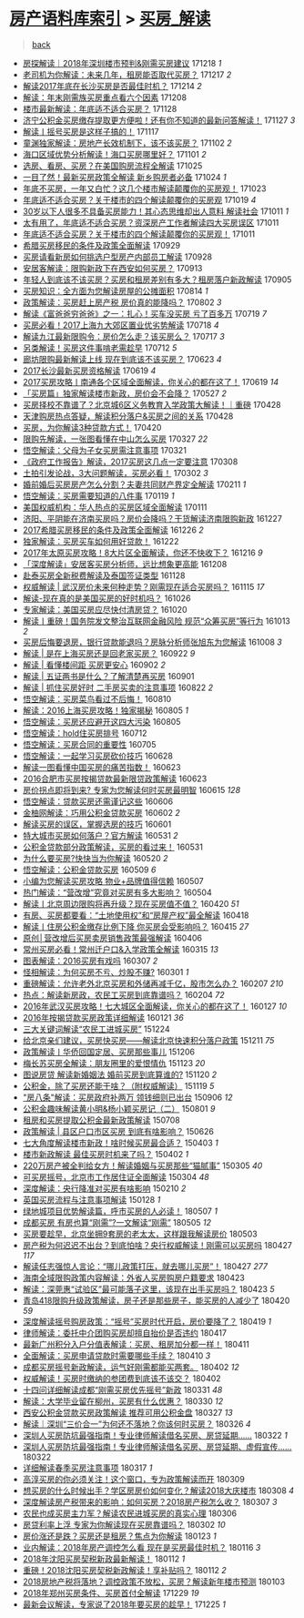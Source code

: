 [房产语料库索引](../../README.md)  > [买房_解读](买房_解读.md)
====
> [back](../README.md)

- [房探解读｜2018年深圳楼市预判&amp;刚需买房建议](http://jkwz.applinzi.com/ittc/7048497085270197265.html#%E6%88%BF%E6%8E%A2%E8%A7%A3%E8%AF%BB%EF%BD%9C2018%E5%B9%B4%E6%B7%B1%E5%9C%B3%E6%A5%BC%E5%B8%82%E9%A2%84%E5%88%A4%26amp%3B%E5%88%9A%E9%9C%80%E4%B9%B0%E6%88%BF%E5%BB%BA%E8%AE%AE) 171218 *1* 
- [老司机为你解读：未来几年，租房能否取代买房？](http://jkwz.applinzi.com/ittc/7048115169215906832.html#%E8%80%81%E5%8F%B8%E6%9C%BA%E4%B8%BA%E4%BD%A0%E8%A7%A3%E8%AF%BB%EF%BC%9A%E6%9C%AA%E6%9D%A5%E5%87%A0%E5%B9%B4%EF%BC%8C%E7%A7%9F%E6%88%BF%E8%83%BD%E5%90%A6%E5%8F%96%E4%BB%A3%E4%B9%B0%E6%88%BF%EF%BC%9F) 171217 *2* 
- [解读2017年底在长沙买房是否最佳时机？](http://jkwz.applinzi.com/ittc/7046963695517697041.html#%E8%A7%A3%E8%AF%BB2017%E5%B9%B4%E5%BA%95%E5%9C%A8%E9%95%BF%E6%B2%99%E4%B9%B0%E6%88%BF%E6%98%AF%E5%90%A6%E6%9C%80%E4%BD%B3%E6%97%B6%E6%9C%BA%EF%BC%9F) 171214 *2* 
- [解读：年末刚需族买房重点看六个因素](http://jkwz.applinzi.com/ittc/7044785973987116049.html#%E8%A7%A3%E8%AF%BB%EF%BC%9A%E5%B9%B4%E6%9C%AB%E5%88%9A%E9%9C%80%E6%97%8F%E4%B9%B0%E6%88%BF%E9%87%8D%E7%82%B9%E7%9C%8B%E5%85%AD%E4%B8%AA%E5%9B%A0%E7%B4%A0) 171208  
- [楼市最新解读：年底适不适合买房？](http://jkwz.applinzi.com/ittc/7040997706594518033.html#%E6%A5%BC%E5%B8%82%E6%9C%80%E6%96%B0%E8%A7%A3%E8%AF%BB%EF%BC%9A%E5%B9%B4%E5%BA%95%E9%80%82%E4%B8%8D%E9%80%82%E5%90%88%E4%B9%B0%E6%88%BF%EF%BC%9F) 171128  
- [济宁公积金买房缴存提取更方便啦！还有你不知道的最新问答解读！](http://jkwz.applinzi.com/ittc/7040569647361950737.html#%E6%B5%8E%E5%AE%81%E5%85%AC%E7%A7%AF%E9%87%91%E4%B9%B0%E6%88%BF%E7%BC%B4%E5%AD%98%E6%8F%90%E5%8F%96%E6%9B%B4%E6%96%B9%E4%BE%BF%E5%95%A6%EF%BC%81%E8%BF%98%E6%9C%89%E4%BD%A0%E4%B8%8D%E7%9F%A5%E9%81%93%E7%9A%84%E6%9C%80%E6%96%B0%E9%97%AE%E7%AD%94%E8%A7%A3%E8%AF%BB%EF%BC%81) 171127 *3* 
- [解读丨摇号买房是这样子搞的！](http://jkwz.applinzi.com/ittc/7036917903956378641.html#%E8%A7%A3%E8%AF%BB%E4%B8%A8%E6%91%87%E5%8F%B7%E4%B9%B0%E6%88%BF%E6%98%AF%E8%BF%99%E6%A0%B7%E5%AD%90%E6%90%9E%E7%9A%84%EF%BC%81) 171117  
- [童渊独家解读：房地产长效机制下，该不该买房？](http://jkwz.applinzi.com/ittc/7031315606903718928.html#%E7%AB%A5%E6%B8%8A%E7%8B%AC%E5%AE%B6%E8%A7%A3%E8%AF%BB%EF%BC%9A%E6%88%BF%E5%9C%B0%E4%BA%A7%E9%95%BF%E6%95%88%E6%9C%BA%E5%88%B6%E4%B8%8B%EF%BC%8C%E8%AF%A5%E4%B8%8D%E8%AF%A5%E4%B9%B0%E6%88%BF%EF%BC%9F) 171102 *2* 
- [海口区域优势分析解读！海口买房哪里好？](http://jkwz.applinzi.com/ittc/7030998934426747921.html#%E6%B5%B7%E5%8F%A3%E5%8C%BA%E5%9F%9F%E4%BC%98%E5%8A%BF%E5%88%86%E6%9E%90%E8%A7%A3%E8%AF%BB%EF%BC%81%E6%B5%B7%E5%8F%A3%E4%B9%B0%E6%88%BF%E5%93%AA%E9%87%8C%E5%A5%BD%EF%BC%9F) 171101 *2* 
- [选房、看房、买房？在美国购房流程全解读](http://jkwz.applinzi.com/ittc/7028335637827159057.html#%E9%80%89%E6%88%BF%E3%80%81%E7%9C%8B%E6%88%BF%E3%80%81%E4%B9%B0%E6%88%BF%EF%BC%9F%E5%9C%A8%E7%BE%8E%E5%9B%BD%E8%B4%AD%E6%88%BF%E6%B5%81%E7%A8%8B%E5%85%A8%E8%A7%A3%E8%AF%BB) 171025  
- [一目了然！最新买房政策全解读 新乡购房者必备](http://jkwz.applinzi.com/ittc/7027999877307565073.html#%E4%B8%80%E7%9B%AE%E4%BA%86%E7%84%B6%EF%BC%81%E6%9C%80%E6%96%B0%E4%B9%B0%E6%88%BF%E6%94%BF%E7%AD%96%E5%85%A8%E8%A7%A3%E8%AF%BB+%E6%96%B0%E4%B9%A1%E8%B4%AD%E6%88%BF%E8%80%85%E5%BF%85%E5%A4%87) 171024 *1* 
- [年底不买房，一年又白忙？这几个楼市解读颠覆你的买房观！](http://jkwz.applinzi.com/ittc/7027572980622820368.html#%E5%B9%B4%E5%BA%95%E4%B8%8D%E4%B9%B0%E6%88%BF%EF%BC%8C%E4%B8%80%E5%B9%B4%E5%8F%88%E7%99%BD%E5%BF%99%EF%BC%9F%E8%BF%99%E5%87%A0%E4%B8%AA%E6%A5%BC%E5%B8%82%E8%A7%A3%E8%AF%BB%E9%A2%A0%E8%A6%86%E4%BD%A0%E7%9A%84%E4%B9%B0%E6%88%BF%E8%A7%82%EF%BC%81) 171023  
- [年底适不适合买房？关于楼市的四个解读颠覆你的买房观](http://jkwz.applinzi.com/ittc/7026077283188737041.html#%E5%B9%B4%E5%BA%95%E9%80%82%E4%B8%8D%E9%80%82%E5%90%88%E4%B9%B0%E6%88%BF%EF%BC%9F%E5%85%B3%E4%BA%8E%E6%A5%BC%E5%B8%82%E7%9A%84%E5%9B%9B%E4%B8%AA%E8%A7%A3%E8%AF%BB%E9%A2%A0%E8%A6%86%E4%BD%A0%E7%9A%84%E4%B9%B0%E6%88%BF%E8%A7%82) 171019 *4* 
- [30岁以下人很多不具备买房能力！其心态思维却出人意料 解读社会](http://jkwz.applinzi.com/ittc/7023308141985530897.html#30%E5%B2%81%E4%BB%A5%E4%B8%8B%E4%BA%BA%E5%BE%88%E5%A4%9A%E4%B8%8D%E5%85%B7%E5%A4%87%E4%B9%B0%E6%88%BF%E8%83%BD%E5%8A%9B%EF%BC%81%E5%85%B6%E5%BF%83%E6%80%81%E6%80%9D%E7%BB%B4%E5%8D%B4%E5%87%BA%E4%BA%BA%E6%84%8F%E6%96%99+%E8%A7%A3%E8%AF%BB%E7%A4%BE%E4%BC%9A) 171011 *1* 
- [太有用了，年底适不适合买房？资深房产工作者解读四大买房误区](http://jkwz.applinzi.com/ittc/7023251594077013009.html#%E5%A4%AA%E6%9C%89%E7%94%A8%E4%BA%86%EF%BC%8C%E5%B9%B4%E5%BA%95%E9%80%82%E4%B8%8D%E9%80%82%E5%90%88%E4%B9%B0%E6%88%BF%EF%BC%9F%E8%B5%84%E6%B7%B1%E6%88%BF%E4%BA%A7%E5%B7%A5%E4%BD%9C%E8%80%85%E8%A7%A3%E8%AF%BB%E5%9B%9B%E5%A4%A7%E4%B9%B0%E6%88%BF%E8%AF%AF%E5%8C%BA) 171011  
- [年底适不适合买房？关于楼市的四个解读颠覆你的买房观！](http://jkwz.applinzi.com/ittc/7023215166601298961.html#%E5%B9%B4%E5%BA%95%E9%80%82%E4%B8%8D%E9%80%82%E5%90%88%E4%B9%B0%E6%88%BF%EF%BC%9F%E5%85%B3%E4%BA%8E%E6%A5%BC%E5%B8%82%E7%9A%84%E5%9B%9B%E4%B8%AA%E8%A7%A3%E8%AF%BB%E9%A2%A0%E8%A6%86%E4%BD%A0%E7%9A%84%E4%B9%B0%E6%88%BF%E8%A7%82%EF%BC%81) 171011  
- [希腊买房移民的条件及政策全面解读](http://jkwz.applinzi.com/ittc/7018723454675846161.html#%E5%B8%8C%E8%85%8A%E4%B9%B0%E6%88%BF%E7%A7%BB%E6%B0%91%E7%9A%84%E6%9D%A1%E4%BB%B6%E5%8F%8A%E6%94%BF%E7%AD%96%E5%85%A8%E9%9D%A2%E8%A7%A3%E8%AF%BB) 170929  
- [买房请看新房如何挑选户型房产内部员工解读](http://jkwz.applinzi.com/ittc/7018453641776858129.html#%E4%B9%B0%E6%88%BF%E8%AF%B7%E7%9C%8B%E6%96%B0%E6%88%BF%E5%A6%82%E4%BD%95%E6%8C%91%E9%80%89%E6%88%B7%E5%9E%8B%E6%88%BF%E4%BA%A7%E5%86%85%E9%83%A8%E5%91%98%E5%B7%A5%E8%A7%A3%E8%AF%BB) 170928  
- [安居客解读：限购新政下在西安如何买房？](http://jkwz.applinzi.com/ittc/7012862289190077201.html#%E5%AE%89%E5%B1%85%E5%AE%A2%E8%A7%A3%E8%AF%BB%EF%BC%9A%E9%99%90%E8%B4%AD%E6%96%B0%E6%94%BF%E4%B8%8B%E5%9C%A8%E8%A5%BF%E5%AE%89%E5%A6%82%E4%BD%95%E4%B9%B0%E6%88%BF%EF%BC%9F) 170913  
- [年轻人到底该不该买房？买房和租房差别有多大？租房落户新政解读](http://jkwz.applinzi.com/ittc/7009854822612993040.html#%E5%B9%B4%E8%BD%BB%E4%BA%BA%E5%88%B0%E5%BA%95%E8%AF%A5%E4%B8%8D%E8%AF%A5%E4%B9%B0%E6%88%BF%EF%BC%9F%E4%B9%B0%E6%88%BF%E5%92%8C%E7%A7%9F%E6%88%BF%E5%B7%AE%E5%88%AB%E6%9C%89%E5%A4%9A%E5%A4%A7%EF%BC%9F%E7%A7%9F%E6%88%BF%E8%90%BD%E6%88%B7%E6%96%B0%E6%94%BF%E8%A7%A3%E8%AF%BB) 170905  
- [买房知识：全方面为您解读房屋的公摊面积](http://jkwz.applinzi.com/ittc/7001720873990751248.html#%E4%B9%B0%E6%88%BF%E7%9F%A5%E8%AF%86%EF%BC%9A%E5%85%A8%E6%96%B9%E9%9D%A2%E4%B8%BA%E6%82%A8%E8%A7%A3%E8%AF%BB%E6%88%BF%E5%B1%8B%E7%9A%84%E5%85%AC%E6%91%8A%E9%9D%A2%E7%A7%AF) 170814 *1* 
- [政策解读：买房赶上房产税 房价真的能降吗？](http://jkwz.applinzi.com/ittc/6997148983280272400.html#%E6%94%BF%E7%AD%96%E8%A7%A3%E8%AF%BB%EF%BC%9A%E4%B9%B0%E6%88%BF%E8%B5%B6%E4%B8%8A%E6%88%BF%E4%BA%A7%E7%A8%8E+%E6%88%BF%E4%BB%B7%E7%9C%9F%E7%9A%84%E8%83%BD%E9%99%8D%E5%90%97%EF%BC%9F) 170802 *3* 
- [解读《富爸爸穷爸爸》之一：扎心！买车没买房 亏了百多万](http://jkwz.applinzi.com/ittc/6992051348349387792.html#%E8%A7%A3%E8%AF%BB%E3%80%8A%E5%AF%8C%E7%88%B8%E7%88%B8%E7%A9%B7%E7%88%B8%E7%88%B8%E3%80%8B%E4%B9%8B%E4%B8%80%EF%BC%9A%E6%89%8E%E5%BF%83%EF%BC%81%E4%B9%B0%E8%BD%A6%E6%B2%A1%E4%B9%B0%E6%88%BF+%E4%BA%8F%E4%BA%86%E7%99%BE%E5%A4%9A%E4%B8%87) 170719 *7* 
- [买房必看！2017上海九大郊区置业优劣势解读](http://jkwz.applinzi.com/ittc/6991654481010623504.html#%E4%B9%B0%E6%88%BF%E5%BF%85%E7%9C%8B%EF%BC%812017%E4%B8%8A%E6%B5%B7%E4%B9%9D%E5%A4%A7%E9%83%8A%E5%8C%BA%E7%BD%AE%E4%B8%9A%E4%BC%98%E5%8A%A3%E5%8A%BF%E8%A7%A3%E8%AF%BB) 170718 *4* 
- [解读九江最新限购令：房价怎么走？该买房么？](http://jkwz.applinzi.com/ittc/6991189420051792912.html#%E8%A7%A3%E8%AF%BB%E4%B9%9D%E6%B1%9F%E6%9C%80%E6%96%B0%E9%99%90%E8%B4%AD%E4%BB%A4%EF%BC%9A%E6%88%BF%E4%BB%B7%E6%80%8E%E4%B9%88%E8%B5%B0%EF%BC%9F%E8%AF%A5%E4%B9%B0%E6%88%BF%E4%B9%88%EF%BC%9F) 170717 *3* 
- [另类解读！买房这件事啃老需趁早](http://jkwz.applinzi.com/ittc/6989419421008135185.html#%E5%8F%A6%E7%B1%BB%E8%A7%A3%E8%AF%BB%EF%BC%81%E4%B9%B0%E6%88%BF%E8%BF%99%E4%BB%B6%E4%BA%8B%E5%95%83%E8%80%81%E9%9C%80%E8%B6%81%E6%97%A9) 170712 *5* 
- [廊坊限购最新解读上线 现在到底该不该买房？](http://jkwz.applinzi.com/ittc/6982145622910960645.html#%E5%BB%8A%E5%9D%8A%E9%99%90%E8%B4%AD%E6%9C%80%E6%96%B0%E8%A7%A3%E8%AF%BB%E4%B8%8A%E7%BA%BF+%E7%8E%B0%E5%9C%A8%E5%88%B0%E5%BA%95%E8%AF%A5%E4%B8%8D%E8%AF%A5%E4%B9%B0%E6%88%BF%EF%BC%9F) 170623 *4* 
- [2017长沙最新买房资格解读](http://jkwz.applinzi.com/ittc/6980924757829485572.html#2017%E9%95%BF%E6%B2%99%E6%9C%80%E6%96%B0%E4%B9%B0%E6%88%BF%E8%B5%84%E6%A0%BC%E8%A7%A3%E8%AF%BB) 170619 *4* 
- [2017买房攻略丨南通各个区域全面解读，你关心的都在这了！](http://jkwz.applinzi.com/ittc/6980910846703043588.html#2017%E4%B9%B0%E6%88%BF%E6%94%BB%E7%95%A5%E4%B8%A8%E5%8D%97%E9%80%9A%E5%90%84%E4%B8%AA%E5%8C%BA%E5%9F%9F%E5%85%A8%E9%9D%A2%E8%A7%A3%E8%AF%BB%EF%BC%8C%E4%BD%A0%E5%85%B3%E5%BF%83%E7%9A%84%E9%83%BD%E5%9C%A8%E8%BF%99%E4%BA%86%EF%BC%81) 170619 *14* 
- [「买房篇」独家解读楼市新政，房价会不会降？](http://jkwz.applinzi.com/ittc/6972464397992592389.html#%E3%80%8C%E4%B9%B0%E6%88%BF%E7%AF%87%E3%80%8D%E7%8B%AC%E5%AE%B6%E8%A7%A3%E8%AF%BB%E6%A5%BC%E5%B8%82%E6%96%B0%E6%94%BF%EF%BC%8C%E6%88%BF%E4%BB%B7%E4%BC%9A%E4%B8%8D%E4%BC%9A%E9%99%8D%EF%BC%9F) 170527 *2* 
- [买房择校不靠谱了？北京城6区义务教育入学政策大解读！｜重磅](http://jkwz.applinzi.com/ittc/6961579873679180804.html#%E4%B9%B0%E6%88%BF%E6%8B%A9%E6%A0%A1%E4%B8%8D%E9%9D%A0%E8%B0%B1%E4%BA%86%EF%BC%9F%E5%8C%97%E4%BA%AC%E5%9F%8E6%E5%8C%BA%E4%B9%89%E5%8A%A1%E6%95%99%E8%82%B2%E5%85%A5%E5%AD%A6%E6%94%BF%E7%AD%96%E5%A4%A7%E8%A7%A3%E8%AF%BB%EF%BC%81%EF%BD%9C%E9%87%8D%E7%A3%85) 170428  
- [天津购房热点答疑，解读积分落户&amp;买房之间的关系](http://jkwz.applinzi.com/ittc/6961512585760343045.html#%E5%A4%A9%E6%B4%A5%E8%B4%AD%E6%88%BF%E7%83%AD%E7%82%B9%E7%AD%94%E7%96%91%EF%BC%8C%E8%A7%A3%E8%AF%BB%E7%A7%AF%E5%88%86%E8%90%BD%E6%88%B7%26amp%3B%E4%B9%B0%E6%88%BF%E4%B9%8B%E9%97%B4%E7%9A%84%E5%85%B3%E7%B3%BB) 170428  
- [买房，为你解读3种贷款方式！](http://jkwz.applinzi.com/ittc/6958560682378265604.html#%E4%B9%B0%E6%88%BF%EF%BC%8C%E4%B8%BA%E4%BD%A0%E8%A7%A3%E8%AF%BB3%E7%A7%8D%E8%B4%B7%E6%AC%BE%E6%96%B9%E5%BC%8F%EF%BC%81) 170420  
- [限购先解读，一张图看懂在中山怎么买房](http://jkwz.applinzi.com/ittc/6949733459185632261.html#%E9%99%90%E8%B4%AD%E5%85%88%E8%A7%A3%E8%AF%BB%EF%BC%8C%E4%B8%80%E5%BC%A0%E5%9B%BE%E7%9C%8B%E6%87%82%E5%9C%A8%E4%B8%AD%E5%B1%B1%E6%80%8E%E4%B9%88%E4%B9%B0%E6%88%BF) 170327 *22* 
- [悟空解读：父母为子女买房需注意事项](http://jkwz.applinzi.com/ittc/6947476559639364612.html#%E6%82%9F%E7%A9%BA%E8%A7%A3%E8%AF%BB%EF%BC%9A%E7%88%B6%E6%AF%8D%E4%B8%BA%E5%AD%90%E5%A5%B3%E4%B9%B0%E6%88%BF%E9%9C%80%E6%B3%A8%E6%84%8F%E4%BA%8B%E9%A1%B9) 170321  
- [《政府工作报告》解读，2017买房这几点一定要注意](http://jkwz.applinzi.com/ittc/6942594085155243013.html#%E3%80%8A%E6%94%BF%E5%BA%9C%E5%B7%A5%E4%BD%9C%E6%8A%A5%E5%91%8A%E3%80%8B%E8%A7%A3%E8%AF%BB%EF%BC%8C2017%E4%B9%B0%E6%88%BF%E8%BF%99%E5%87%A0%E7%82%B9%E4%B8%80%E5%AE%9A%E8%A6%81%E6%B3%A8%E6%84%8F) 170308  
- [土拍引发论战，3大问题解读，买房必看！](http://jkwz.applinzi.com/ittc/6940492296670938116.html#%E5%9C%9F%E6%8B%8D%E5%BC%95%E5%8F%91%E8%AE%BA%E6%88%98%EF%BC%8C3%E5%A4%A7%E9%97%AE%E9%A2%98%E8%A7%A3%E8%AF%BB%EF%BC%8C%E4%B9%B0%E6%88%BF%E5%BF%85%E7%9C%8B%EF%BC%81) 170302 *3* 
- [婚前婚后买房房产怎么分割？夫妻共同财产界定全解读](http://jkwz.applinzi.com/ittc/6933161938283660292.html#%E5%A9%9A%E5%89%8D%E5%A9%9A%E5%90%8E%E4%B9%B0%E6%88%BF%E6%88%BF%E4%BA%A7%E6%80%8E%E4%B9%88%E5%88%86%E5%89%B2%EF%BC%9F%E5%A4%AB%E5%A6%BB%E5%85%B1%E5%90%8C%E8%B4%A2%E4%BA%A7%E7%95%8C%E5%AE%9A%E5%85%A8%E8%A7%A3%E8%AF%BB) 170211 *1* 
- [悟空解读：买房需要知道的八件事](http://jkwz.applinzi.com/ittc/6924901862263489540.html#%E6%82%9F%E7%A9%BA%E8%A7%A3%E8%AF%BB%EF%BC%9A%E4%B9%B0%E6%88%BF%E9%9C%80%E8%A6%81%E7%9F%A5%E9%81%93%E7%9A%84%E5%85%AB%E4%BB%B6%E4%BA%8B) 170119 *1* 
- [美国权威机构：华人热点的买房区域全面解读](http://jkwz.applinzi.com/ittc/6921931060035453956.html#%E7%BE%8E%E5%9B%BD%E6%9D%83%E5%A8%81%E6%9C%BA%E6%9E%84%EF%BC%9A%E5%8D%8E%E4%BA%BA%E7%83%AD%E7%82%B9%E7%9A%84%E4%B9%B0%E6%88%BF%E5%8C%BA%E5%9F%9F%E5%85%A8%E9%9D%A2%E8%A7%A3%E8%AF%BB) 170111  
- [济阳、平阴能在济南买房吗？房价会降吗？干货解读济南限购新政](http://jkwz.applinzi.com/ittc/6916404824836146181.html#%E6%B5%8E%E9%98%B3%E3%80%81%E5%B9%B3%E9%98%B4%E8%83%BD%E5%9C%A8%E6%B5%8E%E5%8D%97%E4%B9%B0%E6%88%BF%E5%90%97%EF%BC%9F%E6%88%BF%E4%BB%B7%E4%BC%9A%E9%99%8D%E5%90%97%EF%BC%9F%E5%B9%B2%E8%B4%A7%E8%A7%A3%E8%AF%BB%E6%B5%8E%E5%8D%97%E9%99%90%E8%B4%AD%E6%96%B0%E6%94%BF) 161227  
- [2017希腊买房移民的条件及政策全面解读](http://jkwz.applinzi.com/ittc/6915988805420319748.html#2017%E5%B8%8C%E8%85%8A%E4%B9%B0%E6%88%BF%E7%A7%BB%E6%B0%91%E7%9A%84%E6%9D%A1%E4%BB%B6%E5%8F%8A%E6%94%BF%E7%AD%96%E5%85%A8%E9%9D%A2%E8%A7%A3%E8%AF%BB) 161226 *2* 
- [独家解读：买房买车如何用好贷款！](http://jkwz.applinzi.com/ittc/6914378743618733061.html#%E7%8B%AC%E5%AE%B6%E8%A7%A3%E8%AF%BB%EF%BC%9A%E4%B9%B0%E6%88%BF%E4%B9%B0%E8%BD%A6%E5%A6%82%E4%BD%95%E7%94%A8%E5%A5%BD%E8%B4%B7%E6%AC%BE%EF%BC%81) 161222  
- [2017年太原买房攻略！8大片区全面解读，你还不快收下？](http://jkwz.applinzi.com/ittc/6912160033239729156.html#2017%E5%B9%B4%E5%A4%AA%E5%8E%9F%E4%B9%B0%E6%88%BF%E6%94%BB%E7%95%A5%EF%BC%818%E5%A4%A7%E7%89%87%E5%8C%BA%E5%85%A8%E9%9D%A2%E8%A7%A3%E8%AF%BB%EF%BC%8C%E4%BD%A0%E8%BF%98%E4%B8%8D%E5%BF%AB%E6%94%B6%E4%B8%8B%EF%BC%9F) 161216 *9* 
- [「深度解读」安居客买房分析师，远比想象更高能](http://jkwz.applinzi.com/ittc/6909289091467576324.html#%E3%80%8C%E6%B7%B1%E5%BA%A6%E8%A7%A3%E8%AF%BB%E3%80%8D%E5%AE%89%E5%B1%85%E5%AE%A2%E4%B9%B0%E6%88%BF%E5%88%86%E6%9E%90%E5%B8%88%EF%BC%8C%E8%BF%9C%E6%AF%94%E6%83%B3%E8%B1%A1%E6%9B%B4%E9%AB%98%E8%83%BD) 161208  
- [赴泰买房全新税费解读及泰国签证类型](http://jkwz.applinzi.com/ittc/6905691170721498116.html#%E8%B5%B4%E6%B3%B0%E4%B9%B0%E6%88%BF%E5%85%A8%E6%96%B0%E7%A8%8E%E8%B4%B9%E8%A7%A3%E8%AF%BB%E5%8F%8A%E6%B3%B0%E5%9B%BD%E7%AD%BE%E8%AF%81%E7%B1%BB%E5%9E%8B) 161128  
- [权威解读 | 武汉房价未来何种走势？刚需现在适合买房吗？](http://jkwz.applinzi.com/ittc/6900824229695456260.html#%E6%9D%83%E5%A8%81%E8%A7%A3%E8%AF%BB+%7C+%E6%AD%A6%E6%B1%89%E6%88%BF%E4%BB%B7%E6%9C%AA%E6%9D%A5%E4%BD%95%E7%A7%8D%E8%B5%B0%E5%8A%BF%EF%BC%9F%E5%88%9A%E9%9C%80%E7%8E%B0%E5%9C%A8%E9%80%82%E5%90%88%E4%B9%B0%E6%88%BF%E5%90%97%EF%BC%9F) 161115 *17* 
- [解读-现在真的是美国买房的好时机吗？](http://jkwz.applinzi.com/ittc/6893347918957773828.html#%E8%A7%A3%E8%AF%BB-%E7%8E%B0%E5%9C%A8%E7%9C%9F%E7%9A%84%E6%98%AF%E7%BE%8E%E5%9B%BD%E4%B9%B0%E6%88%BF%E7%9A%84%E5%A5%BD%E6%97%B6%E6%9C%BA%E5%90%97%EF%BC%9F) 161026  
- [专家解读：美国买房应尽快付清房贷？](http://jkwz.applinzi.com/ittc/6891087805865788421.html#%E4%B8%93%E5%AE%B6%E8%A7%A3%E8%AF%BB%EF%BC%9A%E7%BE%8E%E5%9B%BD%E4%B9%B0%E6%88%BF%E5%BA%94%E5%B0%BD%E5%BF%AB%E4%BB%98%E6%B8%85%E6%88%BF%E8%B4%B7%EF%BC%9F) 161020  
- [解读丨重磅！国务院发文整治互联网金融风险 规范“众筹买房”等行为](http://jkwz.applinzi.com/ittc/6888588593936729092.html#%E8%A7%A3%E8%AF%BB%E4%B8%A8%E9%87%8D%E7%A3%85%EF%BC%81%E5%9B%BD%E5%8A%A1%E9%99%A2%E5%8F%91%E6%96%87%E6%95%B4%E6%B2%BB%E4%BA%92%E8%81%94%E7%BD%91%E9%87%91%E8%9E%8D%E9%A3%8E%E9%99%A9+%E8%A7%84%E8%8C%83%E2%80%9C%E4%BC%97%E7%AD%B9%E4%B9%B0%E6%88%BF%E2%80%9D%E7%AD%89%E8%A1%8C%E4%B8%BA) 161013 *2* 
- [买房后悔要退房，银行贷款能退吗？房脉分析师张旭东为您解读](http://jkwz.applinzi.com/ittc/6886609176918230020.html#%E4%B9%B0%E6%88%BF%E5%90%8E%E6%82%94%E8%A6%81%E9%80%80%E6%88%BF%EF%BC%8C%E9%93%B6%E8%A1%8C%E8%B4%B7%E6%AC%BE%E8%83%BD%E9%80%80%E5%90%97%EF%BC%9F%E6%88%BF%E8%84%89%E5%88%86%E6%9E%90%E5%B8%88%E5%BC%A0%E6%97%AD%E4%B8%9C%E4%B8%BA%E6%82%A8%E8%A7%A3%E8%AF%BB) 161008 *3* 
- [解读 | 是在上海买房还是回老家买房？](http://jkwz.applinzi.com/ittc/6879914633078506501.html#%E8%A7%A3%E8%AF%BB+%7C+%E6%98%AF%E5%9C%A8%E4%B8%8A%E6%B5%B7%E4%B9%B0%E6%88%BF%E8%BF%98%E6%98%AF%E5%9B%9E%E8%80%81%E5%AE%B6%E4%B9%B0%E6%88%BF%EF%BC%9F) 160922 *9* 
- [解读 | 看懂楼间距 买房更安心](http://jkwz.applinzi.com/ittc/6873260679745766405.html#%E8%A7%A3%E8%AF%BB+%7C+%E7%9C%8B%E6%87%82%E6%A5%BC%E9%97%B4%E8%B7%9D+%E4%B9%B0%E6%88%BF%E6%9B%B4%E5%AE%89%E5%BF%83) 160902 *2* 
- [解读 | 五证两书是什么？了解清楚再买房](http://jkwz.applinzi.com/ittc/6872930675946161156.html#%E8%A7%A3%E8%AF%BB+%7C+%E4%BA%94%E8%AF%81%E4%B8%A4%E4%B9%A6%E6%98%AF%E4%BB%80%E4%B9%88%EF%BC%9F%E4%BA%86%E8%A7%A3%E6%B8%85%E6%A5%9A%E5%86%8D%E4%B9%B0%E6%88%BF) 160901  
- [解读 | 抓住买房好时 二手房买卖的注意事项](http://jkwz.applinzi.com/ittc/6868432008312783876.html#%E8%A7%A3%E8%AF%BB+%7C+%E6%8A%93%E4%BD%8F%E4%B9%B0%E6%88%BF%E5%A5%BD%E6%97%B6+%E4%BA%8C%E6%89%8B%E6%88%BF%E4%B9%B0%E5%8D%96%E7%9A%84%E6%B3%A8%E6%84%8F%E4%BA%8B%E9%A1%B9) 160822 *2* 
- [悟空解读：买房菜鸟看过不后悔！](http://jkwz.applinzi.com/ittc/6864765223243875333.html#%E6%82%9F%E7%A9%BA%E8%A7%A3%E8%AF%BB%EF%BC%9A%E4%B9%B0%E6%88%BF%E8%8F%9C%E9%B8%9F%E7%9C%8B%E8%BF%87%E4%B8%8D%E5%90%8E%E6%82%94%EF%BC%81) 160810  
- [解读：2016上海买房攻略！独家揭秘](http://jkwz.applinzi.com/ittc/6862909719831905285.html#%E8%A7%A3%E8%AF%BB%EF%BC%9A2016%E4%B8%8A%E6%B5%B7%E4%B9%B0%E6%88%BF%E6%94%BB%E7%95%A5%EF%BC%81%E7%8B%AC%E5%AE%B6%E6%8F%AD%E7%A7%98) 160805 *1* 
- [悟空解读：买房还应避开这四大污染](http://jkwz.applinzi.com/ittc/6862883678832821253.html#%E6%82%9F%E7%A9%BA%E8%A7%A3%E8%AF%BB%EF%BC%9A%E4%B9%B0%E6%88%BF%E8%BF%98%E5%BA%94%E9%81%BF%E5%BC%80%E8%BF%99%E5%9B%9B%E5%A4%A7%E6%B1%A1%E6%9F%93) 160805  
- [悟空解读：hold住买房排号](http://jkwz.applinzi.com/ittc/6853975046133122052.html#%E6%82%9F%E7%A9%BA%E8%A7%A3%E8%AF%BB%EF%BC%9Ahold%E4%BD%8F%E4%B9%B0%E6%88%BF%E6%8E%92%E5%8F%B7) 160712  
- [悟空解读：买房合同的重要性](http://jkwz.applinzi.com/ittc/6851368978408276996.html#%E6%82%9F%E7%A9%BA%E8%A7%A3%E8%AF%BB%EF%BC%9A%E4%B9%B0%E6%88%BF%E5%90%88%E5%90%8C%E7%9A%84%E9%87%8D%E8%A6%81%E6%80%A7) 160705  
- [悟空解读：一起学习买房砍价技巧](http://jkwz.applinzi.com/ittc/6848774999695164420.html#%E6%82%9F%E7%A9%BA%E8%A7%A3%E8%AF%BB%EF%BC%9A%E4%B8%80%E8%B5%B7%E5%AD%A6%E4%B9%A0%E4%B9%B0%E6%88%BF%E7%A0%8D%E4%BB%B7%E6%8A%80%E5%B7%A7) 160628  
- [解读一图看懂中国买房的痛苦指数！](http://jkwz.applinzi.com/ittc/6846964324178068484.html#%E8%A7%A3%E8%AF%BB%E4%B8%80%E5%9B%BE%E7%9C%8B%E6%87%82%E4%B8%AD%E5%9B%BD%E4%B9%B0%E6%88%BF%E7%9A%84%E7%97%9B%E8%8B%A6%E6%8C%87%E6%95%B0%EF%BC%81) 160623  
- [2016合肥市买房按揭贷款最新限贷政策解读](http://jkwz.applinzi.com/ittc/6846897202240422916.html#2016%E5%90%88%E8%82%A5%E5%B8%82%E4%B9%B0%E6%88%BF%E6%8C%89%E6%8F%AD%E8%B4%B7%E6%AC%BE%E6%9C%80%E6%96%B0%E9%99%90%E8%B4%B7%E6%94%BF%E7%AD%96%E8%A7%A3%E8%AF%BB) 160623  
- [房价拐点即将到来? 专家为您解读何时买房最明智](http://jkwz.applinzi.com/ittc/6844022039006151684.html#%E6%88%BF%E4%BB%B7%E6%8B%90%E7%82%B9%E5%8D%B3%E5%B0%86%E5%88%B0%E6%9D%A5%3F+%E4%B8%93%E5%AE%B6%E4%B8%BA%E6%82%A8%E8%A7%A3%E8%AF%BB%E4%BD%95%E6%97%B6%E4%B9%B0%E6%88%BF%E6%9C%80%E6%98%8E%E6%99%BA) 160615 *128* 
- [悟空解读：贷款买房还需谨记这些](http://jkwz.applinzi.com/ittc/6840624297558934532.html#%E6%82%9F%E7%A9%BA%E8%A7%A3%E8%AF%BB%EF%BC%9A%E8%B4%B7%E6%AC%BE%E4%B9%B0%E6%88%BF%E8%BF%98%E9%9C%80%E8%B0%A8%E8%AE%B0%E8%BF%99%E4%BA%9B) 160606  
- [金柚网解读：巧用公积金贷款买房](http://jkwz.applinzi.com/ittc/6838745544717239301.html#%E9%87%91%E6%9F%9A%E7%BD%91%E8%A7%A3%E8%AF%BB%EF%BC%9A%E5%B7%A7%E7%94%A8%E5%85%AC%E7%A7%AF%E9%87%91%E8%B4%B7%E6%AC%BE%E4%B9%B0%E6%88%BF) 160602 *2* 
- [解读买房的误区，掌握选房的技巧](http://jkwz.applinzi.com/ittc/6838798477035045893.html#%E8%A7%A3%E8%AF%BB%E4%B9%B0%E6%88%BF%E7%9A%84%E8%AF%AF%E5%8C%BA%EF%BC%8C%E6%8E%8C%E6%8F%A1%E9%80%89%E6%88%BF%E7%9A%84%E6%8A%80%E5%B7%A7) 160601  
- [特大城市买房如何落户？官方解读](http://jkwz.applinzi.com/ittc/6838324039420216324.html#%E7%89%B9%E5%A4%A7%E5%9F%8E%E5%B8%82%E4%B9%B0%E6%88%BF%E5%A6%82%E4%BD%95%E8%90%BD%E6%88%B7%EF%BC%9F%E5%AE%98%E6%96%B9%E8%A7%A3%E8%AF%BB) 160531 *2* 
- [公积金贷款部分政策解读，买房的看过来！](http://jkwz.applinzi.com/ittc/6838321681386701829.html#%E5%85%AC%E7%A7%AF%E9%87%91%E8%B4%B7%E6%AC%BE%E9%83%A8%E5%88%86%E6%94%BF%E7%AD%96%E8%A7%A3%E8%AF%BB%EF%BC%8C%E4%B9%B0%E6%88%BF%E7%9A%84%E7%9C%8B%E8%BF%87%E6%9D%A5%EF%BC%81) 160531  
- [为什么要买房?快快当为你解读](http://jkwz.applinzi.com/ittc/6834251285012153348.html#%E4%B8%BA%E4%BB%80%E4%B9%88%E8%A6%81%E4%B9%B0%E6%88%BF%3F%E5%BF%AB%E5%BF%AB%E5%BD%93%E4%B8%BA%E4%BD%A0%E8%A7%A3%E8%AF%BB) 160520 *2* 
- [悟空解读：公积金贷款买房](http://jkwz.applinzi.com/ittc/6830250566512804868.html#%E6%82%9F%E7%A9%BA%E8%A7%A3%E8%AF%BB%EF%BC%9A%E5%85%AC%E7%A7%AF%E9%87%91%E8%B4%B7%E6%AC%BE%E4%B9%B0%E6%88%BF) 160509 *6* 
- [小编为您解读买房攻略 物业+品牌值得信赖](http://jkwz.applinzi.com/ittc/6829419458766308357.html#%E5%B0%8F%E7%BC%96%E4%B8%BA%E6%82%A8%E8%A7%A3%E8%AF%BB%E4%B9%B0%E6%88%BF%E6%94%BB%E7%95%A5+%E7%89%A9%E4%B8%9A%2B%E5%93%81%E7%89%8C%E5%80%BC%E5%BE%97%E4%BF%A1%E8%B5%96) 160507  
- [热门解读：“营改增”究竟对买房有多大影响？](http://jkwz.applinzi.com/ittc/6828427818949936132.html#%E7%83%AD%E9%97%A8%E8%A7%A3%E8%AF%BB%EF%BC%9A%E2%80%9C%E8%90%A5%E6%94%B9%E5%A2%9E%E2%80%9D%E7%A9%B6%E7%AB%9F%E5%AF%B9%E4%B9%B0%E6%88%BF%E6%9C%89%E5%A4%9A%E5%A4%A7%E5%BD%B1%E5%93%8D%EF%BC%9F) 160504  
- [解读丨北京周边限购将再升级？现在买房值不值？](http://jkwz.applinzi.com/ittc/6823280675620652037.html#%E8%A7%A3%E8%AF%BB%E4%B8%A8%E5%8C%97%E4%BA%AC%E5%91%A8%E8%BE%B9%E9%99%90%E8%B4%AD%E5%B0%86%E5%86%8D%E5%8D%87%E7%BA%A7%EF%BC%9F%E7%8E%B0%E5%9C%A8%E4%B9%B0%E6%88%BF%E5%80%BC%E4%B8%8D%E5%80%BC%EF%BC%9F) 160420 *51* 
- [有房、买房都要看：“土地使用权”和“房屋产权”最全解读](http://jkwz.applinzi.com/ittc/6822525153560757253.html#%E6%9C%89%E6%88%BF%E3%80%81%E4%B9%B0%E6%88%BF%E9%83%BD%E8%A6%81%E7%9C%8B%EF%BC%9A%E2%80%9C%E5%9C%9F%E5%9C%B0%E4%BD%BF%E7%94%A8%E6%9D%83%E2%80%9D%E5%92%8C%E2%80%9C%E6%88%BF%E5%B1%8B%E4%BA%A7%E6%9D%83%E2%80%9D%E6%9C%80%E5%85%A8%E8%A7%A3%E8%AF%BB) 160418  
- [解读丨住房公积金缴存比例下降 你买房会受影响吗？](http://jkwz.applinzi.com/ittc/6821413463268000773.html#%E8%A7%A3%E8%AF%BB%E4%B8%A8%E4%BD%8F%E6%88%BF%E5%85%AC%E7%A7%AF%E9%87%91%E7%BC%B4%E5%AD%98%E6%AF%94%E4%BE%8B%E4%B8%8B%E9%99%8D+%E4%BD%A0%E4%B9%B0%E6%88%BF%E4%BC%9A%E5%8F%97%E5%BD%B1%E5%93%8D%E5%90%97%EF%BC%9F) 160415 *27* 
- [原创│营改增后买房卖房销售政策最强解读](http://jkwz.applinzi.com/ittc/6818021203352486917.html#%E5%8E%9F%E5%88%9B%E2%94%82%E8%90%A5%E6%94%B9%E5%A2%9E%E5%90%8E%E4%B9%B0%E6%88%BF%E5%8D%96%E6%88%BF%E9%94%80%E5%94%AE%E6%94%BF%E7%AD%96%E6%9C%80%E5%BC%BA%E8%A7%A3%E8%AF%BB) 160406  
- [常州买房必看！常州迁户口&amp;入学政策全解读](http://jkwz.applinzi.com/ittc/6809720935678477317.html#%E5%B8%B8%E5%B7%9E%E4%B9%B0%E6%88%BF%E5%BF%85%E7%9C%8B%EF%BC%81%E5%B8%B8%E5%B7%9E%E8%BF%81%E6%88%B7%E5%8F%A3%26amp%3B%E5%85%A5%E5%AD%A6%E6%94%BF%E7%AD%96%E5%85%A8%E8%A7%A3%E8%AF%BB) 160315 *13* 
- [图表解读：2016买房有戏吗](http://jkwz.applinzi.com/ittc/6806863190109455365.html#%E5%9B%BE%E8%A1%A8%E8%A7%A3%E8%AF%BB%EF%BC%9A2016%E4%B9%B0%E6%88%BF%E6%9C%89%E6%88%8F%E5%90%97) 160307 *2* 
- [怪相解读：为何买房不亏、炒股不赚?](http://jkwz.applinzi.com/ittc/6804605236303889412.html#%E6%80%AA%E7%9B%B8%E8%A7%A3%E8%AF%BB%EF%BC%9A%E4%B8%BA%E4%BD%95%E4%B9%B0%E6%88%BF%E4%B8%8D%E4%BA%8F%E3%80%81%E7%82%92%E8%82%A1%E4%B8%8D%E8%B5%9A%3F) 160301 *1* 
- [重磅解读：允许老外北京买房和外储再减千亿，股市怎么办？](http://jkwz.applinzi.com/ittc/6796148650002613253.html#%E9%87%8D%E7%A3%85%E8%A7%A3%E8%AF%BB%EF%BC%9A%E5%85%81%E8%AE%B8%E8%80%81%E5%A4%96%E5%8C%97%E4%BA%AC%E4%B9%B0%E6%88%BF%E5%92%8C%E5%A4%96%E5%82%A8%E5%86%8D%E5%87%8F%E5%8D%83%E4%BA%BF%EF%BC%8C%E8%82%A1%E5%B8%82%E6%80%8E%E4%B9%88%E5%8A%9E%EF%BC%9F) 160207 *210* 
- [热点：解读新房政，农民工买房到底靠谱吗？](http://jkwz.applinzi.com/ittc/6794962708051002373.html#%E7%83%AD%E7%82%B9%EF%BC%9A%E8%A7%A3%E8%AF%BB%E6%96%B0%E6%88%BF%E6%94%BF%EF%BC%8C%E5%86%9C%E6%B0%91%E5%B7%A5%E4%B9%B0%E6%88%BF%E5%88%B0%E5%BA%95%E9%9D%A0%E8%B0%B1%E5%90%97%EF%BC%9F) 160204 *72* 
- [2016年武汉买房攻略！七大城区全面解读，你关心的都在这了！](http://jkwz.applinzi.com/ittc/6792073904281617413.html#2016%E5%B9%B4%E6%AD%A6%E6%B1%89%E4%B9%B0%E6%88%BF%E6%94%BB%E7%95%A5%EF%BC%81%E4%B8%83%E5%A4%A7%E5%9F%8E%E5%8C%BA%E5%85%A8%E9%9D%A2%E8%A7%A3%E8%AF%BB%EF%BC%8C%E4%BD%A0%E5%85%B3%E5%BF%83%E7%9A%84%E9%83%BD%E5%9C%A8%E8%BF%99%E4%BA%86%EF%BC%81) 160127 *10* 
- [2016年按揭贷款买房政策详细解读](http://jkwz.applinzi.com/ittc/6789571945532228612.html#2016%E5%B9%B4%E6%8C%89%E6%8F%AD%E8%B4%B7%E6%AC%BE%E4%B9%B0%E6%88%BF%E6%94%BF%E7%AD%96%E8%AF%A6%E7%BB%86%E8%A7%A3%E8%AF%BB) 160121 *36* 
- [三大关键词解读“农民工进城买房”](http://jkwz.applinzi.com/ittc/6779383987831309317.html#%E4%B8%89%E5%A4%A7%E5%85%B3%E9%94%AE%E8%AF%8D%E8%A7%A3%E8%AF%BB%E2%80%9C%E5%86%9C%E6%B0%91%E5%B7%A5%E8%BF%9B%E5%9F%8E%E4%B9%B0%E6%88%BF%E2%80%9D) 151224  
- [给北京亲们建议，买房快买房——解读北京快速积分落户政策](http://jkwz.applinzi.com/ittc/6774512081563026437.html#%E7%BB%99%E5%8C%97%E4%BA%AC%E4%BA%B2%E4%BB%AC%E5%BB%BA%E8%AE%AE%EF%BC%8C%E4%B9%B0%E6%88%BF%E5%BF%AB%E4%B9%B0%E6%88%BF%E2%80%94%E2%80%94%E8%A7%A3%E8%AF%BB%E5%8C%97%E4%BA%AC%E5%BF%AB%E9%80%9F%E7%A7%AF%E5%88%86%E8%90%BD%E6%88%B7%E6%94%BF%E7%AD%96) 151211 *75* 
- [政策解读丨华侨回国定居、买房那些事儿](http://jkwz.applinzi.com/ittc/6772795645891183621.html#%E6%94%BF%E7%AD%96%E8%A7%A3%E8%AF%BB%E4%B8%A8%E5%8D%8E%E4%BE%A8%E5%9B%9E%E5%9B%BD%E5%AE%9A%E5%B1%85%E3%80%81%E4%B9%B0%E6%88%BF%E9%82%A3%E4%BA%9B%E4%BA%8B%E5%84%BF) 151206  
- [梅长苏买房全解读：朋友圈里的爱恨情仇](http://jkwz.applinzi.com/ittc/6767988742031934469.html#%E6%A2%85%E9%95%BF%E8%8B%8F%E4%B9%B0%E6%88%BF%E5%85%A8%E8%A7%A3%E8%AF%BB%EF%BC%9A%E6%9C%8B%E5%8F%8B%E5%9C%88%E9%87%8C%E7%9A%84%E7%88%B1%E6%81%A8%E6%83%85%E4%BB%87) 151123 *20* 
- [图说房贷 解读新婚姻法 婚前买房到底算谁的?](http://jkwz.applinzi.com/ittc/6766773847231824901.html#%E5%9B%BE%E8%AF%B4%E6%88%BF%E8%B4%B7+%E8%A7%A3%E8%AF%BB%E6%96%B0%E5%A9%9A%E5%A7%BB%E6%B3%95+%E5%A9%9A%E5%89%8D%E4%B9%B0%E6%88%BF%E5%88%B0%E5%BA%95%E7%AE%97%E8%B0%81%E7%9A%84%3F) 151120 *2* 
- [公积金，除了买房还能干啥？（附权威解读）](http://jkwz.applinzi.com/ittc/6766366101659452421.html#%E5%85%AC%E7%A7%AF%E9%87%91%EF%BC%8C%E9%99%A4%E4%BA%86%E4%B9%B0%E6%88%BF%E8%BF%98%E8%83%BD%E5%B9%B2%E5%95%A5%EF%BC%9F%EF%BC%88%E9%99%84%E6%9D%83%E5%A8%81%E8%A7%A3%E8%AF%BB%EF%BC%89) 151119 *5* 
- [&quot;房八条&quot;解读：买房政府补两万 领钱细则已出台](http://jkwz.applinzi.com/ittc/6738977711361934340.html#%26quot%3B%E6%88%BF%E5%85%AB%E6%9D%A1%26quot%3B%E8%A7%A3%E8%AF%BB%EF%BC%9A%E4%B9%B0%E6%88%BF%E6%94%BF%E5%BA%9C%E8%A1%A5%E4%B8%A4%E4%B8%87+%E9%A2%86%E9%92%B1%E7%BB%86%E5%88%99%E5%B7%B2%E5%87%BA%E5%8F%B0) 150906 *12* 
- [公积金趣味解读黄小明&amp;杨小颖买房记（二）](http://jkwz.applinzi.com/ittc/547650615513358437.html#%E5%85%AC%E7%A7%AF%E9%87%91%E8%B6%A3%E5%91%B3%E8%A7%A3%E8%AF%BB%E9%BB%84%E5%B0%8F%E6%98%8E%26amp%3B%E6%9D%A8%E5%B0%8F%E9%A2%96%E4%B9%B0%E6%88%BF%E8%AE%B0%EF%BC%88%E4%BA%8C%EF%BC%89) 150801 *9* 
- [租房和买房提取公积金最新政策解读](http://jkwz.applinzi.com/ittc/547650611431938709.html#%E7%A7%9F%E6%88%BF%E5%92%8C%E4%B9%B0%E6%88%BF%E6%8F%90%E5%8F%96%E5%85%AC%E7%A7%AF%E9%87%91%E6%9C%80%E6%96%B0%E6%94%BF%E7%AD%96%E8%A7%A3%E8%AF%BB) 150708  
- [政策解读 | 县区户口市区买房 到底有啥影响？](http://jkwz.applinzi.com/ittc/547650611423740630.html#%E6%94%BF%E7%AD%96%E8%A7%A3%E8%AF%BB+%7C+%E5%8E%BF%E5%8C%BA%E6%88%B7%E5%8F%A3%E5%B8%82%E5%8C%BA%E4%B9%B0%E6%88%BF+%E5%88%B0%E5%BA%95%E6%9C%89%E5%95%A5%E5%BD%B1%E5%93%8D%EF%BC%9F) 150626  
- [七大角度解读楼市新政！啥时候买房最合适？](http://jkwz.applinzi.com/ittc/547650611402527983.html#%E4%B8%83%E5%A4%A7%E8%A7%92%E5%BA%A6%E8%A7%A3%E8%AF%BB%E6%A5%BC%E5%B8%82%E6%96%B0%E6%94%BF%EF%BC%81%E5%95%A5%E6%97%B6%E5%80%99%E4%B9%B0%E6%88%BF%E6%9C%80%E5%90%88%E9%80%82%EF%BC%9F) 150403 *1* 
- [楼市新政解读 最佳买房时机来了吗？](http://jkwz.applinzi.com/ittc/547650611401279543.html#%E6%A5%BC%E5%B8%82%E6%96%B0%E6%94%BF%E8%A7%A3%E8%AF%BB+%E6%9C%80%E4%BD%B3%E4%B9%B0%E6%88%BF%E6%97%B6%E6%9C%BA%E6%9D%A5%E4%BA%86%E5%90%97%EF%BC%9F) 150402 *1* 
- [220万房产被全判给女方！解读婚姻与买房那些“猫腻事”](http://jkwz.applinzi.com/ittc/547650611395497336.html#220%E4%B8%87%E6%88%BF%E4%BA%A7%E8%A2%AB%E5%85%A8%E5%88%A4%E7%BB%99%E5%A5%B3%E6%96%B9%EF%BC%81%E8%A7%A3%E8%AF%BB%E5%A9%9A%E5%A7%BB%E4%B8%8E%E4%B9%B0%E6%88%BF%E9%82%A3%E4%BA%9B%E2%80%9C%E7%8C%AB%E8%85%BB%E4%BA%8B%E2%80%9D) 150305 *40* 
- [可买房摇号，北京市工作居住证全面解读](http://jkwz.applinzi.com/ittc/547650611394585741.html#%E5%8F%AF%E4%B9%B0%E6%88%BF%E6%91%87%E5%8F%B7%EF%BC%8C%E5%8C%97%E4%BA%AC%E5%B8%82%E5%B7%A5%E4%BD%9C%E5%B1%85%E4%BD%8F%E8%AF%81%E5%85%A8%E9%9D%A2%E8%A7%A3%E8%AF%BB) 150304 *48* 
- [深度解读：央行降准对买房有啥影响](http://jkwz.applinzi.com/ittc/547650611390762927.html#%E6%B7%B1%E5%BA%A6%E8%A7%A3%E8%AF%BB%EF%BC%9A%E5%A4%AE%E8%A1%8C%E9%99%8D%E5%87%86%E5%AF%B9%E4%B9%B0%E6%88%BF%E6%9C%89%E5%95%A5%E5%BD%B1%E5%93%8D) 150210 *2* 
- [英国买房流程与注意事项解读](http://jkwz.applinzi.com/ittc/547650611387811466.html#%E8%8B%B1%E5%9B%BD%E4%B9%B0%E6%88%BF%E6%B5%81%E7%A8%8B%E4%B8%8E%E6%B3%A8%E6%84%8F%E4%BA%8B%E9%A1%B9%E8%A7%A3%E8%AF%BB) 150128 *1* 
- [绿地城项目优势解读篇，呼市买房的人必读！](http://jkwz.applinzi.com/ittc/7100398533452760074.html#%E7%BB%BF%E5%9C%B0%E5%9F%8E%E9%A1%B9%E7%9B%AE%E4%BC%98%E5%8A%BF%E8%A7%A3%E8%AF%BB%E7%AF%87%EF%BC%8C%E5%91%BC%E5%B8%82%E4%B9%B0%E6%88%BF%E7%9A%84%E4%BA%BA%E5%BF%85%E8%AF%BB%EF%BC%81) 180507 *1* 
- [成都买房 有房也算“刚需”?一文解读“刚需”](http://jkwz.applinzi.com/ittc/7099639341569803270.html#%E6%88%90%E9%83%BD%E4%B9%B0%E6%88%BF+%E6%9C%89%E6%88%BF%E4%B9%9F%E7%AE%97%E2%80%9C%E5%88%9A%E9%9C%80%E2%80%9D%3F%E4%B8%80%E6%96%87%E8%A7%A3%E8%AF%BB%E2%80%9C%E5%88%9A%E9%9C%80%E2%80%9D) 180505 *12* 
- [买房要趁早，北京坐拥9套房的老太太，这样跟我解读房价](http://jkwz.applinzi.com/ittc/7099007982186791942.html#%E4%B9%B0%E6%88%BF%E8%A6%81%E8%B6%81%E6%97%A9%EF%BC%8C%E5%8C%97%E4%BA%AC%E5%9D%90%E6%8B%A59%E5%A5%97%E6%88%BF%E7%9A%84%E8%80%81%E5%A4%AA%E5%A4%AA%EF%BC%8C%E8%BF%99%E6%A0%B7%E8%B7%9F%E6%88%91%E8%A7%A3%E8%AF%BB%E6%88%BF%E4%BB%B7) 180503  
- [房产税为何迟迟不出台？到底怕啥？央行权威解读！刚需可以买房吗](http://jkwz.applinzi.com/ittc/7096712742906102794.html#%E6%88%BF%E4%BA%A7%E7%A8%8E%E4%B8%BA%E4%BD%95%E8%BF%9F%E8%BF%9F%E4%B8%8D%E5%87%BA%E5%8F%B0%EF%BC%9F%E5%88%B0%E5%BA%95%E6%80%95%E5%95%A5%EF%BC%9F%E5%A4%AE%E8%A1%8C%E6%9D%83%E5%A8%81%E8%A7%A3%E8%AF%BB%EF%BC%81%E5%88%9A%E9%9C%80%E5%8F%AF%E4%BB%A5%E4%B9%B0%E6%88%BF%E5%90%97) 180427 *117* 
- [解读任志强惊人言论：“哪儿政策打压，就去哪儿买房”！](http://jkwz.applinzi.com/ittc/7096603299413492743.html#%E8%A7%A3%E8%AF%BB%E4%BB%BB%E5%BF%97%E5%BC%BA%E6%83%8A%E4%BA%BA%E8%A8%80%E8%AE%BA%EF%BC%9A%E2%80%9C%E5%93%AA%E5%84%BF%E6%94%BF%E7%AD%96%E6%89%93%E5%8E%8B%EF%BC%8C%E5%B0%B1%E5%8E%BB%E5%93%AA%E5%84%BF%E4%B9%B0%E6%88%BF%E2%80%9D%EF%BC%81) 180427 *277* 
- [海南全域限购政策内容解读：外省人买房购房户籍要求](http://jkwz.applinzi.com/ittc/7095218443316102151.html#%E6%B5%B7%E5%8D%97%E5%85%A8%E5%9F%9F%E9%99%90%E8%B4%AD%E6%94%BF%E7%AD%96%E5%86%85%E5%AE%B9%E8%A7%A3%E8%AF%BB%EF%BC%9A%E5%A4%96%E7%9C%81%E4%BA%BA%E4%B9%B0%E6%88%BF%E8%B4%AD%E6%88%BF%E6%88%B7%E7%B1%8D%E8%A6%81%E6%B1%82) 180423  
- [解读：深莞惠“试验区”最可能落子这里，该现在出手买房吗？](http://jkwz.applinzi.com/ittc/7095208670390649873.html#%E8%A7%A3%E8%AF%BB%EF%BC%9A%E6%B7%B1%E8%8E%9E%E6%83%A0%E2%80%9C%E8%AF%95%E9%AA%8C%E5%8C%BA%E2%80%9D%E6%9C%80%E5%8F%AF%E8%83%BD%E8%90%BD%E5%AD%90%E8%BF%99%E9%87%8C%EF%BC%8C%E8%AF%A5%E7%8E%B0%E5%9C%A8%E5%87%BA%E6%89%8B%E4%B9%B0%E6%88%BF%E5%90%97%EF%BC%9F) 180423 *5* 
- [青岛418限购升级政策解读，房子还是那些房子，能买房的人减少了](http://jkwz.applinzi.com/ittc/7094109798880773136.html#%E9%9D%92%E5%B2%9B418%E9%99%90%E8%B4%AD%E5%8D%87%E7%BA%A7%E6%94%BF%E7%AD%96%E8%A7%A3%E8%AF%BB%EF%BC%8C%E6%88%BF%E5%AD%90%E8%BF%98%E6%98%AF%E9%82%A3%E4%BA%9B%E6%88%BF%E5%AD%90%EF%BC%8C%E8%83%BD%E4%B9%B0%E6%88%BF%E7%9A%84%E4%BA%BA%E5%87%8F%E5%B0%91%E4%BA%86) 180420 *59* 
- [深度解读摇号购房政策：“摇号”买房时代开启，房价要降了？](http://jkwz.applinzi.com/ittc/7093622735836283920.html#%E6%B7%B1%E5%BA%A6%E8%A7%A3%E8%AF%BB%E6%91%87%E5%8F%B7%E8%B4%AD%E6%88%BF%E6%94%BF%E7%AD%96%EF%BC%9A%E2%80%9C%E6%91%87%E5%8F%B7%E2%80%9D%E4%B9%B0%E6%88%BF%E6%97%B6%E4%BB%A3%E5%BC%80%E5%90%AF%EF%BC%8C%E6%88%BF%E4%BB%B7%E8%A6%81%E9%99%8D%E4%BA%86%EF%BC%9F) 180419 *1* 
- [律师解读：委托中介团购买房却擅自抬价是否违约](http://jkwz.applinzi.com/ittc/7092904074188162065.html#%E5%BE%8B%E5%B8%88%E8%A7%A3%E8%AF%BB%EF%BC%9A%E5%A7%94%E6%89%98%E4%B8%AD%E4%BB%8B%E5%9B%A2%E8%B4%AD%E4%B9%B0%E6%88%BF%E5%8D%B4%E6%93%85%E8%87%AA%E6%8A%AC%E4%BB%B7%E6%98%AF%E5%90%A6%E8%BF%9D%E7%BA%A6) 180417  
- [最新广州积分入户分值表解读：买房、租房加分都一样！](http://jkwz.applinzi.com/ittc/7090650937347802119.html#%E6%9C%80%E6%96%B0%E5%B9%BF%E5%B7%9E%E7%A7%AF%E5%88%86%E5%85%A5%E6%88%B7%E5%88%86%E5%80%BC%E8%A1%A8%E8%A7%A3%E8%AF%BB%EF%BC%9A%E4%B9%B0%E6%88%BF%E3%80%81%E7%A7%9F%E6%88%BF%E5%8A%A0%E5%88%86%E9%83%BD%E4%B8%80%E6%A0%B7%EF%BC%81) 180411  
- [全面解读：买房申请贷款时需要哪些手续？](http://jkwz.applinzi.com/ittc/7090358822034211850.html#%E5%85%A8%E9%9D%A2%E8%A7%A3%E8%AF%BB%EF%BC%9A%E4%B9%B0%E6%88%BF%E7%94%B3%E8%AF%B7%E8%B4%B7%E6%AC%BE%E6%97%B6%E9%9C%80%E8%A6%81%E5%93%AA%E4%BA%9B%E6%89%8B%E7%BB%AD%EF%BC%9F) 180410 *3* 
- [成都买房摇号新政解读，运气好刚需都能买两套。](http://jkwz.applinzi.com/ittc/7087380013173441547.html#%E6%88%90%E9%83%BD%E4%B9%B0%E6%88%BF%E6%91%87%E5%8F%B7%E6%96%B0%E6%94%BF%E8%A7%A3%E8%AF%BB%EF%BC%8C%E8%BF%90%E6%B0%94%E5%A5%BD%E5%88%9A%E9%9C%80%E9%83%BD%E8%83%BD%E4%B9%B0%E4%B8%A4%E5%A5%97%E3%80%82) 180402 *12* 
- [权威解读！买房时缴纳的参团费到底该不该交？](http://jkwz.applinzi.com/ittc/7087203778975761419.html#%E6%9D%83%E5%A8%81%E8%A7%A3%E8%AF%BB%EF%BC%81%E4%B9%B0%E6%88%BF%E6%97%B6%E7%BC%B4%E7%BA%B3%E7%9A%84%E5%8F%82%E5%9B%A2%E8%B4%B9%E5%88%B0%E5%BA%95%E8%AF%A5%E4%B8%8D%E8%AF%A5%E4%BA%A4%EF%BC%9F) 180402  
- [十四问详细解读成都“刚需买房优先摇号”新政](http://jkwz.applinzi.com/ittc/7086654995388957707.html#%E5%8D%81%E5%9B%9B%E9%97%AE%E8%AF%A6%E7%BB%86%E8%A7%A3%E8%AF%BB%E6%88%90%E9%83%BD%E2%80%9C%E5%88%9A%E9%9C%80%E4%B9%B0%E6%88%BF%E4%BC%98%E5%85%88%E6%91%87%E5%8F%B7%E2%80%9D%E6%96%B0%E6%94%BF) 180331 *48* 
- [解读：大学毕业留在柳州，买房有什么优惠？](http://jkwz.applinzi.com/ittc/7086344835240035344.html#%E8%A7%A3%E8%AF%BB%EF%BC%9A%E5%A4%A7%E5%AD%A6%E6%AF%95%E4%B8%9A%E7%95%99%E5%9C%A8%E6%9F%B3%E5%B7%9E%EF%BC%8C%E4%B9%B0%E6%88%BF%E6%9C%89%E4%BB%80%E4%B9%88%E4%BC%98%E6%83%A0%EF%BC%9F) 180330 *12* 
- [西安公积金贷款买房政策解读 推荐可用公积金盘](http://jkwz.applinzi.com/ittc/7085186032196912134.html#%E8%A5%BF%E5%AE%89%E5%85%AC%E7%A7%AF%E9%87%91%E8%B4%B7%E6%AC%BE%E4%B9%B0%E6%88%BF%E6%94%BF%E7%AD%96%E8%A7%A3%E8%AF%BB+%E6%8E%A8%E8%8D%90%E5%8F%AF%E7%94%A8%E5%85%AC%E7%A7%AF%E9%87%91%E7%9B%98) 180327 *13* 
- [解读｜深圳“三价合一”为何还不落地？你该何时买房？](http://jkwz.applinzi.com/ittc/7084738161781769233.html#%E8%A7%A3%E8%AF%BB%EF%BD%9C%E6%B7%B1%E5%9C%B3%E2%80%9C%E4%B8%89%E4%BB%B7%E5%90%88%E4%B8%80%E2%80%9D%E4%B8%BA%E4%BD%95%E8%BF%98%E4%B8%8D%E8%90%BD%E5%9C%B0%EF%BC%9F%E4%BD%A0%E8%AF%A5%E4%BD%95%E6%97%B6%E4%B9%B0%E6%88%BF%EF%BC%9F) 180326 *4* 
- [深圳人买房防坑最强指南！专业律师解读借名买房、房贷延期……](http://jkwz.applinzi.com/ittc/7083213195919754247.html#%E6%B7%B1%E5%9C%B3%E4%BA%BA%E4%B9%B0%E6%88%BF%E9%98%B2%E5%9D%91%E6%9C%80%E5%BC%BA%E6%8C%87%E5%8D%97%EF%BC%81%E4%B8%93%E4%B8%9A%E5%BE%8B%E5%B8%88%E8%A7%A3%E8%AF%BB%E5%80%9F%E5%90%8D%E4%B9%B0%E6%88%BF%E3%80%81%E6%88%BF%E8%B4%B7%E5%BB%B6%E6%9C%9F%E2%80%A6%E2%80%A6) 180322 *1* 
- [深圳人买房防坑最强指南！专业律师解读借名买房、房贷延期、虚假宣传……](http://jkwz.applinzi.com/ittc/7083189798376571915.html#%E6%B7%B1%E5%9C%B3%E4%BA%BA%E4%B9%B0%E6%88%BF%E9%98%B2%E5%9D%91%E6%9C%80%E5%BC%BA%E6%8C%87%E5%8D%97%EF%BC%81%E4%B8%93%E4%B8%9A%E5%BE%8B%E5%B8%88%E8%A7%A3%E8%AF%BB%E5%80%9F%E5%90%8D%E4%B9%B0%E6%88%BF%E3%80%81%E6%88%BF%E8%B4%B7%E5%BB%B6%E6%9C%9F%E3%80%81%E8%99%9A%E5%81%87%E5%AE%A3%E4%BC%A0%E2%80%A6%E2%80%A6) 180322  
- [详细解读春季买房注意事项](http://jkwz.applinzi.com/ittc/7081118519335060496.html#%E8%AF%A6%E7%BB%86%E8%A7%A3%E8%AF%BB%E6%98%A5%E5%AD%A3%E4%B9%B0%E6%88%BF%E6%B3%A8%E6%84%8F%E4%BA%8B%E9%A1%B9) 180317 *1* 
- [高淳买房的你必须关注！这个窗口，专为政策解读而开](http://jkwz.applinzi.com/ittc/7078044554928587786.html#%E9%AB%98%E6%B7%B3%E4%B9%B0%E6%88%BF%E7%9A%84%E4%BD%A0%E5%BF%85%E9%A1%BB%E5%85%B3%E6%B3%A8%EF%BC%81%E8%BF%99%E4%B8%AA%E7%AA%97%E5%8F%A3%EF%BC%8C%E4%B8%93%E4%B8%BA%E6%94%BF%E7%AD%96%E8%A7%A3%E8%AF%BB%E8%80%8C%E5%BC%80) 180309  
- [想买房的什么时候出手？学区房房价如何变化？解读2018大庆楼市](http://jkwz.applinzi.com/ittc/7078100474807190544.html#%E6%83%B3%E4%B9%B0%E6%88%BF%E7%9A%84%E4%BB%80%E4%B9%88%E6%97%B6%E5%80%99%E5%87%BA%E6%89%8B%EF%BC%9F%E5%AD%A6%E5%8C%BA%E6%88%BF%E6%88%BF%E4%BB%B7%E5%A6%82%E4%BD%95%E5%8F%98%E5%8C%96%EF%BC%9F%E8%A7%A3%E8%AF%BB2018%E5%A4%A7%E5%BA%86%E6%A5%BC%E5%B8%82) 180308 *4* 
- [深度解读房产税带来的影响：如何买房？2018房产税怎么收？](http://jkwz.applinzi.com/ittc/7077754504064009232.html#%E6%B7%B1%E5%BA%A6%E8%A7%A3%E8%AF%BB%E6%88%BF%E4%BA%A7%E7%A8%8E%E5%B8%A6%E6%9D%A5%E7%9A%84%E5%BD%B1%E5%93%8D%EF%BC%9A%E5%A6%82%E4%BD%95%E4%B9%B0%E6%88%BF%EF%BC%9F2018%E6%88%BF%E4%BA%A7%E7%A8%8E%E6%80%8E%E4%B9%88%E6%94%B6%EF%BC%9F) 180307 *3* 
- [农民也成买房主力军？解读农民进城买房的真实心理](http://jkwz.applinzi.com/ittc/7077375602757993478.html#%E5%86%9C%E6%B0%91%E4%B9%9F%E6%88%90%E4%B9%B0%E6%88%BF%E4%B8%BB%E5%8A%9B%E5%86%9B%EF%BC%9F%E8%A7%A3%E8%AF%BB%E5%86%9C%E6%B0%91%E8%BF%9B%E5%9F%8E%E4%B9%B0%E6%88%BF%E7%9A%84%E7%9C%9F%E5%AE%9E%E5%BF%83%E7%90%86) 180306  
- [房贷利率上浮 专家为你解读现在买房靠谱吗？](http://jkwz.applinzi.com/ittc/7075924674632745994.html#%E6%88%BF%E8%B4%B7%E5%88%A9%E7%8E%87%E4%B8%8A%E6%B5%AE+%E4%B8%93%E5%AE%B6%E4%B8%BA%E4%BD%A0%E8%A7%A3%E8%AF%BB%E7%8E%B0%E5%9C%A8%E4%B9%B0%E6%88%BF%E9%9D%A0%E8%B0%B1%E5%90%97%EF%BC%9F) 180302 *10* 
- [房价涨还是跌？买房还是租房？焦点为你解读](http://jkwz.applinzi.com/ittc/7061725636001793034.html#%E6%88%BF%E4%BB%B7%E6%B6%A8%E8%BF%98%E6%98%AF%E8%B7%8C%EF%BC%9F%E4%B9%B0%E6%88%BF%E8%BF%98%E6%98%AF%E7%A7%9F%E6%88%BF%EF%BC%9F%E7%84%A6%E7%82%B9%E4%B8%BA%E4%BD%A0%E8%A7%A3%E8%AF%BB) 180123 *1* 
- [业内解读：2018年房产调控怎么看 现在是买房最佳时机？](http://jkwz.applinzi.com/ittc/7059133533728015367.html#%E4%B8%9A%E5%86%85%E8%A7%A3%E8%AF%BB%EF%BC%9A2018%E5%B9%B4%E6%88%BF%E4%BA%A7%E8%B0%83%E6%8E%A7%E6%80%8E%E4%B9%88%E7%9C%8B+%E7%8E%B0%E5%9C%A8%E6%98%AF%E4%B9%B0%E6%88%BF%E6%9C%80%E4%BD%B3%E6%97%B6%E6%9C%BA%EF%BC%9F) 180116 *3* 
- [2018年沈阳买房契税新政最新解读！](http://jkwz.applinzi.com/ittc/7057731492929602566.html#2018%E5%B9%B4%E6%B2%88%E9%98%B3%E4%B9%B0%E6%88%BF%E5%A5%91%E7%A8%8E%E6%96%B0%E6%94%BF%E6%9C%80%E6%96%B0%E8%A7%A3%E8%AF%BB%EF%BC%81) 180112 *1* 
- [重磅！2018沈阳买房契税新政解读！享补贴吗？](http://jkwz.applinzi.com/ittc/7057617520788243473.html#%E9%87%8D%E7%A3%85%EF%BC%812018%E6%B2%88%E9%98%B3%E4%B9%B0%E6%88%BF%E5%A5%91%E7%A8%8E%E6%96%B0%E6%94%BF%E8%A7%A3%E8%AF%BB%EF%BC%81%E4%BA%AB%E8%A1%A5%E8%B4%B4%E5%90%97%EF%BC%9F) 180112 *2* 
- [2018房地产税将落地？调控政策不放松，买房？解读新年楼市预测](http://jkwz.applinzi.com/ittc/7054377360613180427.html#2018%E6%88%BF%E5%9C%B0%E4%BA%A7%E7%A8%8E%E5%B0%86%E8%90%BD%E5%9C%B0%EF%BC%9F%E8%B0%83%E6%8E%A7%E6%94%BF%E7%AD%96%E4%B8%8D%E6%94%BE%E6%9D%BE%EF%BC%8C%E4%B9%B0%E6%88%BF%EF%BC%9F%E8%A7%A3%E8%AF%BB%E6%96%B0%E5%B9%B4%E6%A5%BC%E5%B8%82%E9%A2%84%E6%B5%8B) 180103  
- [2018年郑州买房条件、买房首付全解读](http://jkwz.applinzi.com/ittc/7052403427110290448.html#2018%E5%B9%B4%E9%83%91%E5%B7%9E%E4%B9%B0%E6%88%BF%E6%9D%A1%E4%BB%B6%E3%80%81%E4%B9%B0%E6%88%BF%E9%A6%96%E4%BB%98%E5%85%A8%E8%A7%A3%E8%AF%BB) 171229 *19* 
- [最新会议解读，专家说了2018年要买房的趁早！](http://jkwz.applinzi.com/ittc/7050770183902200849.html#%E6%9C%80%E6%96%B0%E4%BC%9A%E8%AE%AE%E8%A7%A3%E8%AF%BB%EF%BC%8C%E4%B8%93%E5%AE%B6%E8%AF%B4%E4%BA%862018%E5%B9%B4%E8%A6%81%E4%B9%B0%E6%88%BF%E7%9A%84%E8%B6%81%E6%97%A9%EF%BC%81) 171225 *1* 
